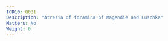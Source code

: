 ```yaml
---
ICD10: Q031
Description: "Atresia of foramina of Magendie and Luschka"
Matters: No
Weight: 0
---
```


